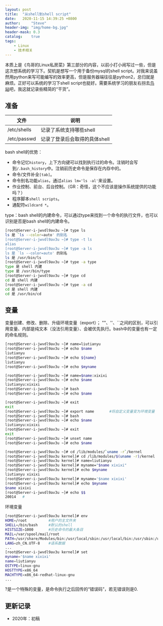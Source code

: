 ```yaml
---
layout: post
title:  "从shell到shell script"
date:   2020-11-15 14:39:25 +0800
author:     "Steve"
header-img: "img/home-bg.jpg"
header-mask: 0.3
catalog:    true
tags:
    - Linux
    - 技术相关
---
```


本质上是《鸟哥的Linux私房菜》第三部分的内容，以前小打小闹写过一些，但是这次想系统的学习下。契机是想写一个用于备份mysql的shell script。对我来说虽然用python来写可能编写的效率更高，但是服务器端往往是python2，总归就是麻烦。正好可以系统的学习下shell script也挺好。需要系统学习的朋友右拐去[鸟站](https://linux.vbird.org/linux_basic/centos7/0320bash.php)吧，我这就记录些精简的“干货”。

## 准备

| 文件 | 说明 
| - | - 
| /etc/shells | 记录了系统支持哪些shell
| /etc/passwd | 记录了登录后会取得的具体shell

bash shell的优势：
- 命令记忆`history`，上下方向键可以找到执行过的命令。注销时会写到`/.bash_history`中。注销前历史命令是保存在内存中的。
- 命令/文件补全`[tab]`。
- 命令别名功能`alias`，通过`alias lm='ls -al'`来设置。
- 作业控制、前台、后台控制。（GR：奇怪，这个不应该是操作系统提供的功能吗？）
- 程序脚本`shell scripts`。
- 通配符`wildcard *`。

type：bash shell的内建命令，可以通过type来找到一个命令的执行文件，也可以识别是否是bash shell的内建命令。

```bash shell
[root@Server-i-jwvdl9av3u ~]# type ls
ls 是 `ls --color=auto' 的别名
[root@Server-i-jwvdl9av3u ~]# type -t ls
alias
[root@Server-i-jwvdl9av3u ~]# type -a ls
ls 是 `ls --color=auto' 的别名
ls 是 /usr/bin/ls
[root@Server-i-jwvdl9av3u ~]# type -a type
type 是 shell 内建
type 是 /usr/bin/type
[root@Server-i-jwvdl9av3u ~]# type cd
cd 是 shell 内建
[root@Server-i-jwvdl9av3u ~]# type -a cd
cd 是 shell 内建
cd 是 /usr/bin/cd
```

## 变量

变量创建、修改、删除、升级环境变量（export）；
""、''、``之间的区别，可以引用变量、内部是纯文本（没法引用变量）、会被优先执行。bash中的变量也有一定的命名规则。

```bash shell
[root@Server-i-jwvdl9av3u ~]# name=liutianyu
[root@Server-i-jwvdl9av3u ~]# echo $name
liutianyu
[root@Server-i-jwvdl9av3u ~]# echo ${name}
liutianyu
[root@Server-i-jwvdl9av3u ~]# echo $myname

[root@Server-i-jwvdl9av3u ~]# name=$name:xixixi
[root@Server-i-jwvdl9av3u ~]# echo $name
liutianyu:xixixi
[root@Server-i-jwvdl9av3u ~]# bash
[root@Server-i-jwvdl9av3u ~]# echo $name

[root@Server-i-jwvdl9av3u ~]# exit
exit
[root@Server-i-jwvdl9av3u ~]# export name       #将自定义变量变为环境变量
[root@Server-i-jwvdl9av3u ~]# bash
[root@Server-i-jwvdl9av3u ~]# echo $name
liutianyu:xixixi
[root@Server-i-jwvdl9av3u ~]# exit
exit
[root@Server-i-jwvdl9av3u ~]# unset name
[root@Server-i-jwvdl9av3u ~]# echo $name

[root@Server-i-jwvdl9av3u ~]# cd /lib/modules/`uname -r`/kernel
[root@Server-i-jwvdl9av3u kernel]# cd /lib/modules/$(uname -r)/kernel
[root@Server-i-jwvdl9av3u kernel]# name=liutianyu
[root@Server-i-jwvdl9av3u kernel]# myname="$name xixixi"
[root@Server-i-jwvdl9av3u kernel]# echo $myname
liutianyu xixixi
[root@Server-i-jwvdl9av3u kernel]# myname='$name xixixi'
[root@Server-i-jwvdl9av3u kernel]# echo $myname
$name xixixi
[root@Server-i-jwvdl9av3u ~]# echo $$
20014   #
```

环境变量

```bash shell
[root@Server-i-jwvdl9av3u kernel]# env
HOME=/root          #用户的主文件夹
SHELL=/bin/bash     #默认的shell
HISTSIZE=1000       #历史命令的最大条目
MAIL=/var/spool/mail/root
PATH=/usr/share/Modules/bin:/usr/local/sbin:/usr/local/bin:/usr/sbin:/usr/bin:/root/bin     #执行文件的默认查找路径，使用:进行间隔
LANG=zh_CN.UTF-8    #语系数据
...
[root@Server-i-jwvdl9av3u kernel]# set
myname='$name xixixi'
name=liutianyu
OSTYPE=linux-gnu
HOSTTYPE=x86_64
MACHTYPE=x86_64-redhat-linux-gnu
...
```

?是一个特殊的变量，是命令执行之后回传的“错误码”，若无错误则是0.



## 更新记录

- 2020年：初稿